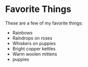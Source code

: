 # Favorite Things

These are a few of my favorite things:

- Rainbows
- Raindrops on roses
- Whiskers on puppies
- Bright copper kettles
- Warm woolen mittens
- puppies
